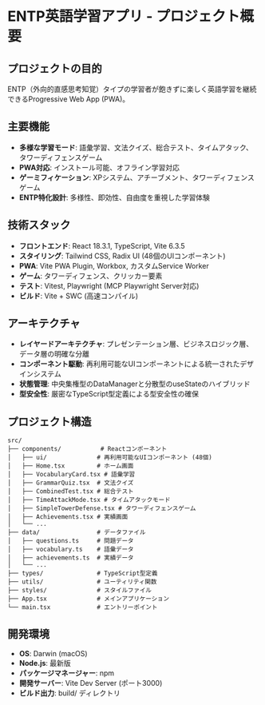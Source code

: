# ENTP英語学習アプリ - プロジェクト概要

## プロジェクトの目的
ENTP（外向的直感思考知覚）タイプの学習者が飽きずに楽しく英語学習を継続できるProgressive Web App (PWA)。

## 主要機能
- **多様な学習モード**: 語彙学習、文法クイズ、総合テスト、タイムアタック、タワーディフェンスゲーム
- **PWA対応**: インストール可能、オフライン学習対応
- **ゲーミフィケーション**: XPシステム、アチーブメント、タワーディフェンスゲーム
- **ENTP特化設計**: 多様性、即効性、自由度を重視した学習体験

## 技術スタック
- **フロントエンド**: React 18.3.1, TypeScript, Vite 6.3.5
- **スタイリング**: Tailwind CSS, Radix UI (48個のUIコンポーネント)
- **PWA**: Vite PWA Plugin, Workbox, カスタムService Worker
- **ゲーム**: タワーディフェンス、クリッカー要素
- **テスト**: Vitest, Playwright (MCP Playwright Server対応)
- **ビルド**: Vite + SWC (高速コンパイル)

## アーキテクチャ
- **レイヤードアーキテクチャ**: プレゼンテーション層、ビジネスロジック層、データ層の明確な分離
- **コンポーネント駆動**: 再利用可能なUIコンポーネントによる統一されたデザインシステム
- **状態管理**: 中央集権型のDataManagerと分散型のuseStateのハイブリッド
- **型安全性**: 厳密なTypeScript型定義による型安全性の確保

## プロジェクト構造
```
src/
├── components/           # Reactコンポーネント
│   ├── ui/              # 再利用可能なUIコンポーネント (48個)
│   ├── Home.tsx         # ホーム画面
│   ├── VocabularyCard.tsx # 語彙学習
│   ├── GrammarQuiz.tsx  # 文法クイズ
│   ├── CombinedTest.tsx # 総合テスト
│   ├── TimeAttackMode.tsx # タイムアタックモード
│   ├── SimpleTowerDefense.tsx # タワーディフェンスゲーム
│   ├── Achievements.tsx # 実績画面
│   └── ...
├── data/                # データファイル
│   ├── questions.ts     # 問題データ
│   ├── vocabulary.ts    # 語彙データ
│   ├── achievements.ts  # 実績データ
│   └── ...
├── types/               # TypeScript型定義
├── utils/               # ユーティリティ関数
├── styles/              # スタイルファイル
├── App.tsx              # メインアプリケーション
└── main.tsx             # エントリーポイント
```

## 開発環境
- **OS**: Darwin (macOS)
- **Node.js**: 最新版
- **パッケージマネージャー**: npm
- **開発サーバー**: Vite Dev Server (ポート3000)
- **ビルド出力**: build/ ディレクトリ